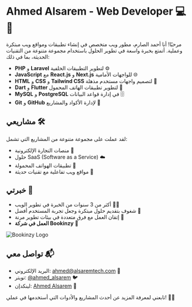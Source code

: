 # Ahmed Alsarem - Web Developer 💻🚀

مرحبًا! أنا أحمد الصارم، مطور ويب متخصص في إنشاء تطبيقات ومواقع ويب مبتكرة وعملية. أتمتع بخبرة واسعة في تطوير الحلول باستخدام مجموعة متنوعة من التقنيات الحديثة، بما في ذلك:

- **PHP** و **Laravel** لتطوير التطبيقات الخلفية ⚙️
- **JavaScript** مع **React.js** و **Next.js** للواجهات الأمامية 🌐
- **HTML** و **CSS** و **Tailwind CSS** لتصميم واجهات مستخدم مذهلة 🎨
- **Dart** و **Flutter** لتطوير تطبيقات الهاتف المحمول 📱
- **MySQL** و **PostgreSQL** في إدارة قواعد البيانات 🗄️
- **Git** و **GitHub** لإدارة الأكواد والمشاريع 📂

## مشاريعي 🛠️

لقد عملت على مجموعة متنوعة من المشاريع التي تشمل:

- منصات التجارة الإلكترونية 🛒
- حلول SaaS (Software as a Service) ☁️
- تطبيقات الهواتف المحمولة 📲
- مواقع ويب تفاعلية مع تقنيات حديثة 🌟

## خبرتي 🌱

- أكثر من 3 سنوات من الخبرة في تطوير الويب 👨‍💻
- شغوف بتقديم حلول مبتكرة وجعل تجربة المستخدم أفضل 🎯
- إتقان العمل مع فرق متعددة في بيئات تطوير مرنة 🤝
- **العمل في شركة Bookinzy** 🏢

![Bookinzy Logo](https://bookinzy.com/wp-content/uploads/2021/07/logo.png)

## تواصل معي 📬

- البريد الإلكتروني: [ahmed@alsaremtech.com](mailto:info@alsaremtech.com) 📧
- تويتر: [@ahmed_alsarem](https://twitter.com/ahmed_alsarem) 🐦
- لينكدإن: [Ahmed Alsarem](https://www.linkedin.com/in/ahmed-alsarem) 💼

تابعني لمعرفة المزيد عن أحدث المشاريع والأدوات التي أستخدمها في عملي! 🔧💡
